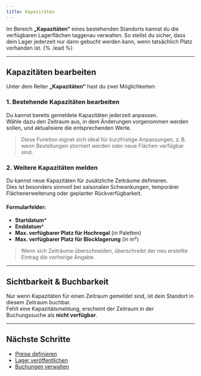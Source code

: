 ```yaml
---
title: Kapazitäten
---
```


Im Bereich **„Kapazitäten“** eines bestehenden Standorts kannst du die verfügbaren Lagerflächen taggenau verwalten. So stellst du sicher, dass dein Lager jederzeit nur dann gebucht werden kann, wenn tatsächlich Platz vorhanden ist. {% .lead %}

---

## Kapazitäten bearbeiten

Unter dem Reiter **„Kapazitäten“** hast du zwei Möglichkeiten:

### 1. Bestehende Kapazitäten bearbeiten

Du kannst bereits gemeldete Kapazitäten jederzeit anpassen.  
Wähle dazu den Zeitraum aus, in dem Änderungen vorgenommen werden sollen, und aktualisiere die entsprechenden Werte.

> Diese Funktion eignet sich ideal für kurzfristige Anpassungen, z. B. wenn Bestellungen storniert werden oder neue Flächen verfügbar sind.

### 2. Weitere Kapazitäten melden

Du kannst neue Kapazitäten für zusätzliche Zeiträume definieren.  
Dies ist besonders sinnvoll bei saisonalen Schwankungen, temporärer Flächenerweiterung oder geplanter Rückverfügbarkeit.

#### Formularfelder:

- **Startdatum***
- **Enddatum***
- **Max. verfügbarer Platz für Hochregal** (in Paletten)
- **Max. verfügbarer Platz für Blocklagerung** (in m²)

> Wenn sich Zeiträume überschneiden, überschreibt der neu erstellte Eintrag die vorherige Angabe.

---

## Sichtbarkeit & Buchbarkeit

Nur wenn Kapazitäten für einen Zeitraum gemeldet sind, ist dein Standort in diesem Zeitraum buchbar.  
Fehlt eine Kapazitätsmeldung, erscheint der Zeitraum in der Buchungssuche als **nicht verfügbar**.

---

## Nächste Schritte

- [Preise definieren](/docs/pricing)
- [Lager veröffentlichen](/docs/publish-warehouse)
- [Buchungen verwalten](/docs/bookings)
